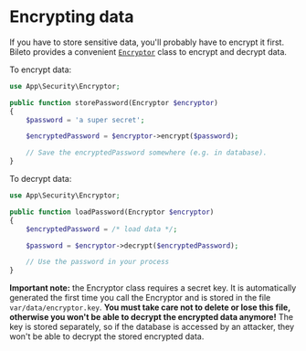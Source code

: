 # Encrypting data

If you have to store sensitive data, you'll probably have to encrypt it first.
Bileto provides a convenient [`Encryptor`](/src/Security/Encryptor.php) class to encrypt and decrypt data.

To encrypt data:

```php
use App\Security\Encryptor;

public function storePassword(Encryptor $encryptor)
{
    $password = 'a super secret';

    $encryptedPassword = $encryptor->encrypt($password);

    // Save the encryptedPassword somewhere (e.g. in database).
}
```

To decrypt data:

```php
use App\Security\Encryptor;

public function loadPassword(Encryptor $encryptor)
{
    $encryptedPassword = /* load data */;

    $password = $encryptor->decrypt($encryptedPassword);

    // Use the password in your process
}
```

**Important note:** the Encryptor class requires a secret key.
It is automatically generated the first time you call the Encryptor and is stored in the file `var/data/encryptor.key`.
**You must take care not to delete or lose this file, otherwise you won't be able to decrypt the encrypted data anymore!**
The key is stored separately, so if the database is accessed by an attacker, they won't be able to decrypt the stored encrypted data.
